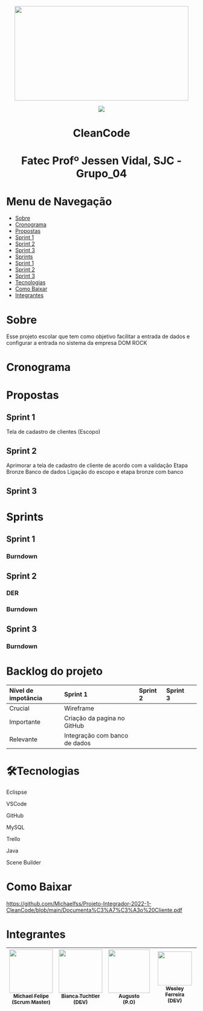    <p align="center">
   <img width="460" height="250" src="https://user-images.githubusercontent.com/90359981/160683241-abb89638-7e50-4e79-ad53-32c9b94cf682.png">
   </p>
  
  
 <p align="center">
<img src="http://img.shields.io/static/v1?label=STATUS&message=EM%20DESENVOLVIMENTO&color=GREEN&style=for-the-badge">
</p>



  <h1 align="center">CleanCode</h1>
  
   <h1 align="center"> Fatec Profº Jessen Vidal, SJC - Grupo_04 </h1>
 
# Menu de Navegação

* [Sobre](#Sobre)
* [Cronograma](#Cronograma)
* [Propostas](#Propostas)
* [Sprint 1](#Sprint-1)
* [Sprint 2](#Sprint-2)
* [Sprint 3](#Sprint-3)
* [Sprints](#Sprints)
* [Sprint 1](#Sprint-1)
* [Sprint 2](#Sprint-2)
* [Sprint 3](#Sprint-3)
* [Tecnologias](#Tecnologias)
* [Como Baixar](#Como-Baixar)
* [Integrantes](#Integrantes)


# Sobre
<p> Esse projeto escolar que tem como objetivo facilitar a entrada de dados e configurar a entrada no sistema da empresa DOM ROCK </p>


# Cronograma


# Propostas

## Sprint 1
Tela de cadastro de clientes (Escopo)

## Sprint 2
Aprimorar a tela de cadastro de cliente de acordo com a validação
Etapa Bronze
Banco de dados
Ligação do escopo e etapa bronze com banco

## Sprint 3


# Sprints

## Sprint 1

### Burndown

## Sprint 2
### DER
### Burndown

## Sprint 3

### Burndown


<h1 align="Left">Backlog do projeto</h1>


|Nível de impotância|Sprint 1|Sprint 2|Sprint 3||
|:------------------|:-------|:-------|:-------|---------|
|Crucial            |Wireframe| | | |
|Importante|Criação da pagina no GitHub| | ||
|Relevante| Integração com banco de dados| |||	


# 🛠️Tecnologias

<p>Eclispse</>
<p>VSCode</>
<p>GitHub</>
<p>MySQL</>
<p>Trello</>
<p>Java</>
<p>Scene Builder</>


# Como Baixar
https://github.com/Michaelfss/Projeto-Integrador-2022-1-CleanCode/blob/main/Documenta%C3%A7%C3%A3o%20Cliente.pdf


# Integrantes
                                                                      
| [<img src="" width=115><br><sub>Michael Felipe<br>(Scrum Master)</sub>](https://github.com/Michaelfss)  | [<img src="https://user-images.githubusercontent.com/90359981/161455893-67940531-5d41-4ec2-81af-16be732d3e50.jpeg" width=115><br><sub>Bianca Tuchtler<br>(DEV)</sub>](https://github.com/biancatuchtler) |  [<img src="https://user-images.githubusercontent.com/90359981/161459311-b8526557-1ce4-4c58-b1ac-1f2d310c9886.jpeg" width=110 height="115"><br><sub>Augusto<br>(P.O)</sub>](https://github.com/MrZeroLeft) |  [<img src="https://user-images.githubusercontent.com/90359981/163747092-85a87b26-a1b5-4809-84c2-d3c09069e3d3.jpeg" width=90><br><sub>Wesley Ferreira<br>(DEV)</sub>](https://github.com/weeesferreira) |
| :---: | :---: | :---: | :---: |

